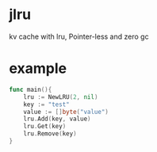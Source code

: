 # jlru
kv cache with lru, Pointer-less and zero gc

# example
```go
func main(){
	lru := NewLRU(2, nil)
	key := "test"
	value := []byte("value")
	lru.Add(key, value)
	lru.Get(key)
	lru.Remove(key)
}
```
